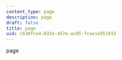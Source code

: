 ```yaml
---
content_type: page
description: page
draft: false
title: page
uid: c630fce4-033e-457e-ac05-fcee1e951933
---
```

page